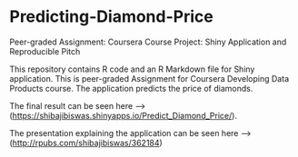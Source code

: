 # Predicting-Diamond-Price
Peer-graded Assignment: Coursera Course Project: Shiny Application and Reproducible Pitch

This repository contains R code and an R Markdown file for Shiny application. This is peer-graded Assignment for Coursera Developing Data Products course. The application predicts the price of diamonds.

The final result can be seen here --> (https://shibajibiswas.shinyapps.io/Predict_Diamond_Price/).

The presentation explaining the application can be seen here --> (http://rpubs.com/shibajibiswas/362184)
